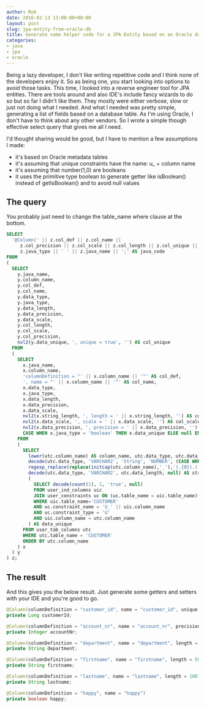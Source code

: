 ```yaml
---
author: Rob
date: 2016-02-13 13:00:00+00:00
layout: post
slug: jpa-entity-from-oracle-db
title: Generate some helper code for a JPA Entity based on an Oracle database
categories:
- java
- jpa
- oracle
---
```


Being a lazy developer, I don't like writing repetitive code and I think none of the developers enjoy it. So as being one, you start looking into options to avoid those tasks. This time, I looked into a reverse engineer tool for JPA entities. There are tools around and also IDE's include fancy wizards to do so but so far I didn't like them. They mostly were either verbose, slow or just not doing what I needed. And what I needed was pretty simple, generating a list of fields based on a database table. As I'm using Oracle, I don't have to think about any other vendors. So I wrote a simple though effective select query that gives me all I need.

I'd thought sharing would be good, but I have to mention a few assumptions I made:

* it's based on Oracle metadata tables
* it's assuming that unique constraints have the name: u_ + column name
* it's assuming that number(1,0) are booleans
* it uses the primitive type boolean to generate getter like isBoolean() instead of getIsBoolean() and to avoid null values

## The query
You probably just need to change the table_name where clause at the bottom.

```sql
SELECT
  '@Column(' || z.col_def || z.col_name ||
     z.col_precision || z.col_scale || z.col_length || z.col_unique || ') private ' ||
     z.java_type || ' ' || z.java_name || ';' AS java_code
FROM
(
  SELECT
    y.java_name,
    y.column_name,
    y.col_def,
    y.col_name,
    y.data_type,
    y.java_type,
    y.data_length,
    y.data_precision,
    y.data_scale,
    y.col_length,
    y.col_scale,
    y.col_precision,
    nvl2(y.data_unique, ', unique = true', '') AS col_unique
  FROM
  (
    SELECT
      x.java_name,
      x.column_name,
      'columnDefinition = "' || x.column_name || '"' AS col_def,
      ', name = "' || x.column_name || '"' AS col_name,
      x.data_type,
      x.java_type,
      x.data_length,
      x.data_precision,
      x.data_scale,
      nvl2(x.string_length, ', length = ' || x.string_length, '') AS col_length,
      nvl2(x.data_scale, ', scale = ' || x.data_scale, '') AS col_scale,
      nvl2(x.data_precision, ', precision = ' || x.data_precision, '') AS col_precision,
      CASE WHEN x.java_type = 'boolean' THEN x.data_unique ELSE null END AS data_unique
    FROM
    (
      SELECT
        lower(utc.column_name) AS column_name, utc.data_type, utc.data_length, utc.data_precision, utc.data_scale,
        decode(utc.data_type, 'VARCHAR2', 'String', 'NUMBER', (CASE WHEN utc.data_precision = 1 AND utc.data_scale = 0  THEN 'boolean' WHEN utc.data_precision < 10 THEN 'Integer' ELSE 'Long' END), 'DATE', 'Date', 'Object') AS java_type,
        regexp_replace(replace(initcap(utc.column_name),'_'),'(.{0}).(.+)','\1' || lower(substr(replace(initcap(utc.column_name),'_'),1,1)) || '\2') AS java_name,
        decode(utc.data_type, 'VARCHAR2', utc.data_length, null) AS string_length,
        (
          SELECT decode(count(1), 1, 'true', null)
          FROM user_ind_columns uic
          JOIN user_constraints uc ON (uc.table_name = uic.table_name)
          WHERE uic.table_name='CUSTOMER'
          AND uc.constraint_name = 'U_' || uic.column_name
          AND uc.constraint_type = 'U'
          AND uic.column_name = utc.column_name
        ) AS data_unique
      FROM user_tab_columns utc
      WHERE utc.table_name = 'CUSTOMER'
      ORDER BY utc.column_name
    ) x
  ) y
) z;
```

## The result
And this gives you the below result. Just generate some getters and setters with your IDE and you're good to go.

```java
@Column(columnDefinition = "customer_id", name = "customer_id", unique = true)
private Long customerId;

@Column(columnDefinition = "account_nr", name = "account_nr", precision = 10, scale = 0)
private Integer accountNr;

@Column(columnDefinition = "department", name = "department", length = 100)
private String department;

@Column(columnDefinition = "firstname", name = "firstname", length = 50)
private String firstname;

@Column(columnDefinition = "lastname", name = "lastname", length = 100)
private String lastname;

@Column(columnDefinition = "happy", name = "happy")
private boolean happy;
```



